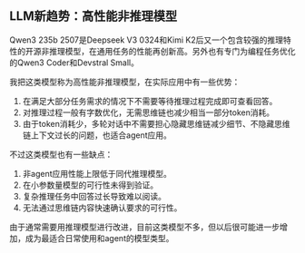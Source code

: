 ## LLM新趋势：高性能非推理模型

Qwen3 235b 2507是Deepseek V3 0324和Kimi K2后又一个包含较强的推理特性的开源非推理模型，在通用任务的性能再创新高。另外也有专门为编程任务优化的Qwen3 Coder和Devstral Small。

我把这类模型称为高性能非推理模型，在实际应用中有一些优势：
1. 在满足大部分任务需求的情况下不需要等待推理过程完成即可查看回答。
2. 对推理过程一般有字数优化，无需思维链也减少相当一部分token消耗。
3. 由于token消耗少，多轮对话中不需要担心隐藏思维链减少细节、不隐藏思维链上下文过长的问题，也适合agent应用。

不过这类模型也有一些缺点：
1. 非agent应用性能上限低于同代推理模型。
2. 在小参数量模型的可行性未得到验证。
3. 复杂推理任务中回答过长导致难以阅读。
4. 无法通过思维链内容快速确认要求的可行性。

由于通常需要用推理模型进行改进，目前这类模型不多，但以后很可能进一步增加，成为最适合日常使用和agent的模型类型。
